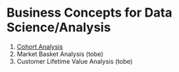 # Business Concepts for Data Science/Analysis

1. [Cohort Analysis](https://github.com/ricoputrap/dsa-business-writings/blob/master/cohort_analysis/)
2. Market Basket Analysis (tobe)
3. Customer Lifetime Value Analysis (tobe)